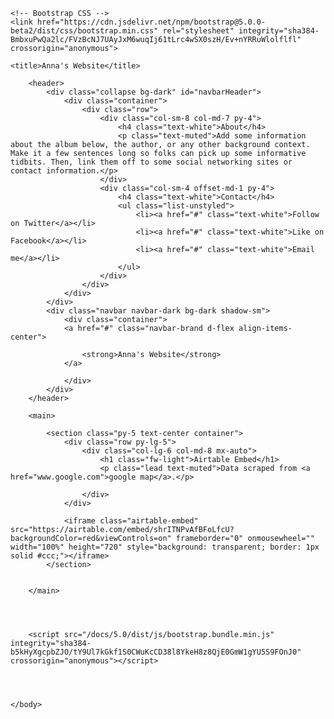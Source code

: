 <html lang="en">
  <head>
    <!-- Required meta tags -->
    <meta charset="utf-8">
    <meta name="viewport" content="width=device-width, initial-scale=1">

    <!-- Bootstrap CSS -->
    <link href="https://cdn.jsdelivr.net/npm/bootstrap@5.0.0-beta2/dist/css/bootstrap.min.css" rel="stylesheet" integrity="sha384-BmbxuPwQa2lc/FVzBcNJ7UAyJxM6wuqIj61tLrc4wSX0szH/Ev+nYRRuWlolflfl" crossorigin="anonymous">

    <title>Anna's Website</title>
  </head>
  <body data-new-gr-c-s-check-loaded="14.997.0" data-gr-ext-installed="" cz-shortcut-listen="true">
    
        <header>
            <div class="collapse bg-dark" id="navbarHeader">
                <div class="container">
                    <div class="row">
                        <div class="col-sm-8 col-md-7 py-4">
                            <h4 class="text-white">About</h4>
                            <p class="text-muted">Add some information about the album below, the author, or any other background context. Make it a few sentences long so folks can pick up some informative tidbits. Then, link them off to some social networking sites or contact information.</p>
                        </div>
                        <div class="col-sm-4 offset-md-1 py-4">
                            <h4 class="text-white">Contact</h4>
                            <ul class="list-unstyled">
                                <li><a href="#" class="text-white">Follow on Twitter</a></li>
                                <li><a href="#" class="text-white">Like on Facebook</a></li>
                                <li><a href="#" class="text-white">Email me</a></li>
                            </ul>
                        </div>
                    </div>
                </div>
            </div>
            <div class="navbar navbar-dark bg-dark shadow-sm">
                <div class="container">
                <a href="#" class="navbar-brand d-flex align-items-center">
                    
                    <strong>Anna's Website</strong>
                </a>
                
                </div>
            </div>
        </header>

        <main>

            <section class="py-5 text-center container">
                <div class="row py-lg-5">
                    <div class="col-lg-6 col-md-8 mx-auto">
                        <h1 class="fw-light">Airtable Embed</h1>
                        <p class="lead text-muted">Data scraped from <a href="www.google.com">google map</a>.</p>
                        
                    </div>
                </div>

                <iframe class="airtable-embed" src="https://airtable.com/embed/shrITNPvAfBFoLfcU?backgroundColor=red&viewControls=on" frameborder="0" onmousewheel="" width="100%" height="720" style="background: transparent; border: 1px solid #ccc;"></iframe>
            </section>


        </main>

        


        <script src="/docs/5.0/dist/js/bootstrap.bundle.min.js" integrity="sha384-b5kHyXgcpbZJO/tY9Ul7kGkf1S0CWuKcCD38l8YkeH8z8QjE0GmW1gYU5S9FOnJ0" crossorigin="anonymous"></script>

            
        

    </body>
  
</html>